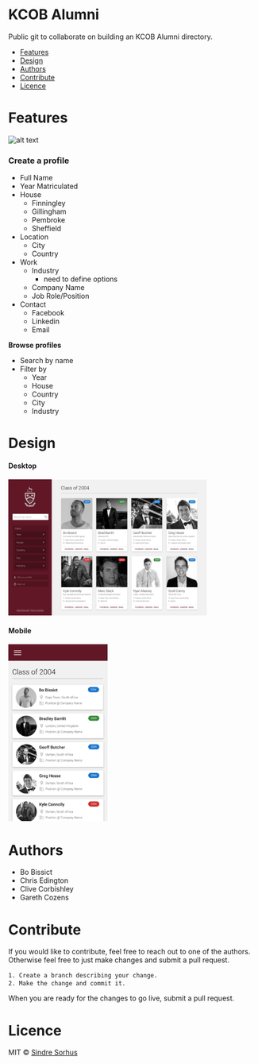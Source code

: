 # KCOB Alumni

Public git to collaborate on building an KCOB Alumni directory.

* [Features](#features)
* [Design](#design)
* [Authors](#authors)
* [Contribute](#contribute)
* [Licence](#licence)



# Features

![alt text](https://img.shields.io/badge/version-0.01-brightgreen.svg "Logo Title Text 1")

### Create a profile

* Full Name
* Year Matriculated
* House
  * Finningley
  * Gillingham
  * Pembroke
  * Sheffield
* Location
  * City
  * Country
* Work
  * Industry
    * need to define options 
  * Company Name
  * Job Role/Position
* Contact
  * Facebook
  * Linkedin
  * Email
  
**Browse profiles**

* Search by name
* Filter by
  * Year
  * House
  * Country
  * City
  * Industry

# Design

#### Desktop
<img src="/assets/screenshots/desktop.jpg" width="400">

#### Mobile
<img src="/assets/screenshots/mobile.jpg" width="200">

# Authors

* Bo Bissict 
* Chris Edington
* Clive Corbishley
* Gareth Cozens

# Contribute

If you would like to contribute, feel free to reach out to one of the authors. Otherwise feel free to just make changes and submit a pull request.

```
1. Create a branch describing your change. 
2. Make the change and commit it.
```

When you are ready for the changes to go live, submit a pull request.

# Licence

MIT © [Sindre Sorhus](https://sindresorhus.com/)
